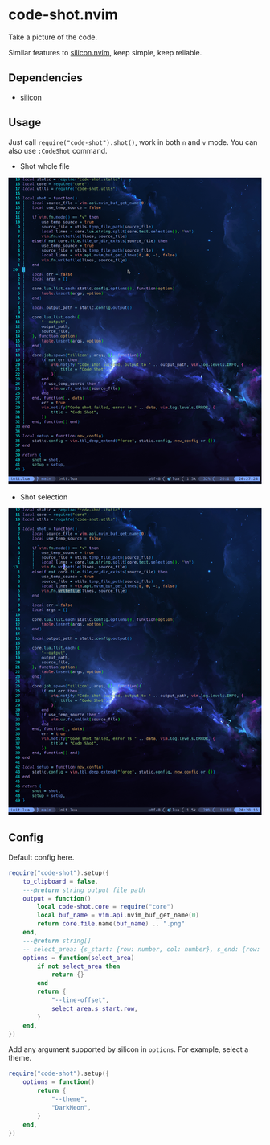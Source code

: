 # code-shot.nvim

Take a picture of the code.

Similar features to [silicon.nvim](https://github.com/krivahtoo/silicon.nvim), keep simple, keep reliable.

## Dependencies

- [silicon](https://github.com/Aloxaf/silicon)

## Usage

Just call `require("code-shot").shot()`, work in both `n` and `v` mode. You can also use `:CodeShot` command.

- Shot whole file

<img src="https://github.com/niuiic/assets/blob/main/code-shot.nvim/shot-whole.gif" />

- Shot selection

<img src="https://github.com/niuiic/assets/blob/main/code-shot.nvim/shot-range.gif" />

## Config

Default config here.

```lua
require("code-shot").setup({
	to_clipboard = false,
	---@return string output file path
	output = function()
		local code-shot.core = require("core")
		local buf_name = vim.api.nvim_buf_get_name(0)
		return core.file.name(buf_name) .. ".png"
	end,
	---@return string[]
	-- select_area: {s_start: {row: number, col: number}, s_end: {row: number, col: number}} | nil
	options = function(select_area)
		if not select_area then
			return {}
		end
		return {
			"--line-offset",
			select_area.s_start.row,
		}
	end,
})
```

Add any argument supported by silicon in `options`. For example, select a theme.

```lua
require("code-shot").setup({
	options = function()
		return {
			"--theme",
			"DarkNeon",
		}
	end,
})
```
